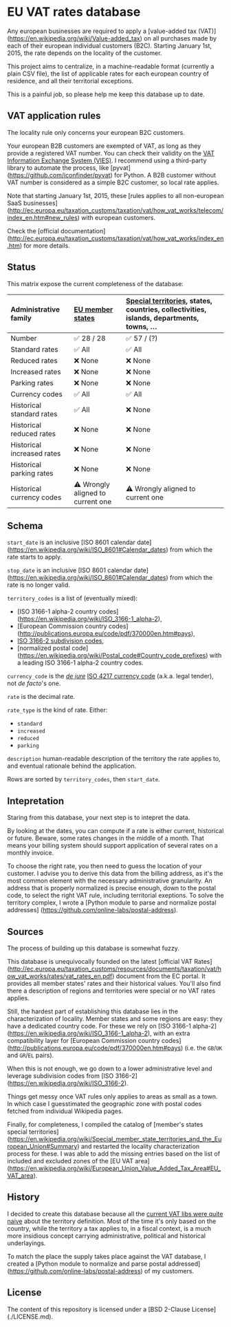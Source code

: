 EU VAT rates database
=====================

Any european businesses are required to apply a [value-added tax (VAT)]
(https://en.wikipedia.org/wiki/Value-added_tax) on all purchases made by each
of their european individual customers (B2C). Starting January 1st, 2015, the
rate depends on the locality of the customer.

This project aims to centralize, in a machine-readable format (currently a
plain CSV file), the list of applicable rates for each european country of
residence, and all their territorial exceptions.

This is a painful job, so please help me keep this database up to date.


VAT application rules
---------------------

The locality rule only concerns your european B2C customers.

Your european B2B customers are exempted of VAT, as long as they provide a
registered VAT number. You can check their validity on the [VAT Information
Exchange System (VIES)](http://ec.europa.eu/taxation_customs/vies/). I
recommend using a third-party library to automate the process, like [pyvat]
(https://github.com/iconfinder/pyvat) for Python. A B2B customer without VAT
number is considered as a simple B2C customer, so local rate applies.

Note that starting January 1st, 2015, these [rules applies to all non-european
SaaS businesses]
(http://ec.europa.eu/taxation_customs/taxation/vat/how_vat_works/telecom/index_en.htm#new_rules)
with european customers.

Check the [official documentation]
(http://ec.europa.eu/taxation_customs/taxation/vat/how_vat_works/index_en.htm)
for more details.


Status
------

This matrix expose the current completeness of the database:

Administrative family | [EU member states](https://en.wikipedia.org/wiki/Member_state_of_the_European_Union) | [Special territories](https://en.wikipedia.org/wiki/Special_member_state_territories_and_the_European_Union), states, countries, collectivities, islands, departments, towns, …
:--- |:--- |:---
Number | :white_check_mark: 28 / 28 | :white_check_mark: 57 / (?)
Standard rates | :white_check_mark: All | :white_check_mark: All
Reduced rates | :x: None | :x: None
Increased rates | :x: None | :x: None
Parking rates | :x: None | :x: None
Currency codes | :white_check_mark: All | :white_check_mark: All
Historical standard rates | :white_check_mark: All | :x: None
Historical reduced rates | :x: None | :x: None
Historical increased rates | :x: None | :x: None
Historical parking rates | :x: None | :x: None
Historical currency codes | :warning: Wrongly aligned to current one | :warning: Wrongly aligned to current one


Schema
------

`start_date` is an inclusive [ISO 8601 calendar date]
(https://en.wikipedia.org/wiki/ISO_8601#Calendar_dates) from which the rate
starts to apply.

`stop_date` is an inclusive [ISO 8601 calendar date]
(https://en.wikipedia.org/wiki/ISO_8601#Calendar_dates) from which the rate is
no longer valid.

`territory_codes` is a list of (eventually mixed):
  * [ISO 3166-1 alpha-2 country codes]
  (https://en.wikipedia.org/wiki/ISO_3166-1_alpha-2),
  * [European Commission country codes]
  (http://publications.europa.eu/code/pdf/370000en.htm#pays),
  * [ISO 3166-2 subdivision codes](https://en.wikipedia.org/wiki/ISO_3166-2),
  * [normalized postal code]
  (https://en.wikipedia.org/wiki/Postal_code#Country_code_prefixes) with a
  leading ISO 3166-1 alpha-2 country codes.

`currency_code` is the [*de jure*](https://en.wikipedia.org/wiki/De_jure)
[ISO 4217 currency code](https://en.wikipedia.org/wiki/ISO_4217) (a.k.a.
legal tender), not *de facto*'s one.

`rate` is the decimal rate.

`rate_type` is the kind of rate. Either:
  * `standard`
  * `increased`
  * `reduced`
  * `parking`

`description` human-readable description of the territory the rate applies to,
and eventual rationale behind the application.

Rows are sorted by `territory_codes`, then `start_date`.


Intepretation
-------------

Staring from this database, your next step is to intepret the data.

By looking at the dates, you can compute if a rate is either current,
historical or future. Beware, some rates changes in the middle of a month.
That means your billing system should support application of several rates on a
monthly invoice.

To choose the right rate, you then need to guess the location of your customer.
I advise you to derive this data from the billing address, as it's the most
common element with the necessary administrative granularity. An address that
is properly normalized is precise enough, down to the postal code, to select
the right VAT rule, including territorial exeptions. To solve the territory
complex, I wrote a [Python module to parse and normalize postal addresses]
(https://github.com/online-labs/postal-address).


Sources
-------

The process of building up this database is somewhat fuzzy.

This database is unequivocally founded on the latest [official VAT Rates]
(http://ec.europa.eu/taxation_customs/resources/documents/taxation/vat/how_vat_works/rates/vat_rates_en.pdf)
document from the EC portal. It provides all member states' rates and their
historical values. You'll also find there a description of regions and
territories were special or no VAT rates applies.

Still, the hardest part of establishing this database lies in the
characterization of locality. Member states and some regions are easy: they
have a dedicated country code. For these we rely on [ISO 3166-1 alpha-2]
(https://en.wikipedia.org/wiki/ISO_3166-1_alpha-2), with an extra compatibility
layer for [European Commission country codes]
(http://publications.europa.eu/code/pdf/370000en.htm#pays) (i.e. the `GB`/`UK`
and `GR`/`EL` pairs).

When this is not enough, we go down to a lower administrative level and
leverage subdivision codes from [ISO 3166-2]
(https://en.wikipedia.org/wiki/ISO_3166-2).

Things get messy once VAT rules only applies to areas as small as a town. In
which case I guesstimated the geographic zone with postal codes fetched from
individual Wikipedia pages.

Finally, for completeness, I compiled the catalog of [member's states special
territories]
(https://en.wikipedia.org/wiki/Special_member_state_territories_and_the_European_Union#Summary)
and restarted the locality characterization process for these. I was able to
add the missing entries based on the list of included and excluded zones of the
[EU VAT area]
(https://en.wikipedia.org/wiki/European_Union_Value_Added_Tax_Area#EU_VAT_area).


History
-------

I decided to create this database because all the [current VAT libs were quite
naive](https://github.com/kdeldycke/vat-rates/issues/2#issuecomment-67084124)
about the territory definition. Most of the time it's only based on the
country, while the territory a tax applies to, in a fiscal context, is a much
more insidious concept carrying administrative, political and historical
underlayings.

To match the place the supply takes place against the VAT database, I created a
[Python module to normalize and parse postal addressed]
(https://github.com/online-labs/postal-address) of my customers.


License
-------

The content of this repository is licensed under a [BSD 2-Clause License]
(./LICENSE.md).
